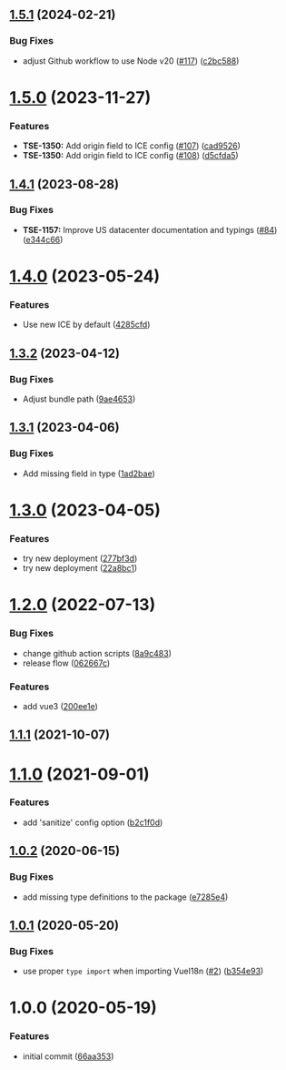 ## [1.5.1](https://github.com/phrase/vue-i18n-phrase-in-context-editor/compare/v1.5.0...v1.5.1) (2024-02-21)


### Bug Fixes

* adjust Github workflow to use Node v20 ([#117](https://github.com/phrase/vue-i18n-phrase-in-context-editor/issues/117)) ([c2bc588](https://github.com/phrase/vue-i18n-phrase-in-context-editor/commit/c2bc58808cdfd08435edf1edfd982eb5a313c405))

# [1.5.0](https://github.com/phrase/vue-i18n-phrase-in-context-editor/compare/v1.4.1...v1.5.0) (2023-11-27)


### Features

* **TSE-1350:** Add origin field to ICE config ([#107](https://github.com/phrase/vue-i18n-phrase-in-context-editor/issues/107)) ([cad9526](https://github.com/phrase/vue-i18n-phrase-in-context-editor/commit/cad952614d9a4a68b5a5e9048982917c1f04d3d4))
* **TSE-1350:** Add origin field to ICE config ([#108](https://github.com/phrase/vue-i18n-phrase-in-context-editor/issues/108)) ([d5cfda5](https://github.com/phrase/vue-i18n-phrase-in-context-editor/commit/d5cfda537fcc64b50c2f7c1f7c14b46a087a189c))

## [1.4.1](https://github.com/phrase/vue-i18n-phrase-in-context-editor/compare/v1.4.0...v1.4.1) (2023-08-28)


### Bug Fixes

* **TSE-1157:** Improve US datacenter documentation and typings ([#84](https://github.com/phrase/vue-i18n-phrase-in-context-editor/issues/84)) ([e344c66](https://github.com/phrase/vue-i18n-phrase-in-context-editor/commit/e344c661adc966734c8600cc50e76ff18185def1))

# [1.4.0](https://github.com/phrase/vue-i18n-phrase-in-context-editor/compare/v1.3.2...v1.4.0) (2023-05-24)


### Features

* Use new ICE by default ([4285cfd](https://github.com/phrase/vue-i18n-phrase-in-context-editor/commit/4285cfd97b6724b28f8af76a999e6545bbd669d6))

## [1.3.2](https://github.com/phrase/vue-i18n-phrase-in-context-editor/compare/v1.3.1...v1.3.2) (2023-04-12)


### Bug Fixes

* Adjust bundle path ([9ae4653](https://github.com/phrase/vue-i18n-phrase-in-context-editor/commit/9ae4653ea615909c4dcbb21b7971bee31e3b6687))

## [1.3.1](https://github.com/phrase/vue-i18n-phrase-in-context-editor/compare/v1.3.0...v1.3.1) (2023-04-06)


### Bug Fixes

* Add missing field in type ([1ad2bae](https://github.com/phrase/vue-i18n-phrase-in-context-editor/commit/1ad2baeea884a784e43173e0bf348f8e28467262))

# [1.3.0](https://github.com/phrase/vue-i18n-phrase-in-context-editor/compare/v1.2.0...v1.3.0) (2023-04-05)


### Features

* try new deployment ([277bf3d](https://github.com/phrase/vue-i18n-phrase-in-context-editor/commit/277bf3dfc44ed317f839918c0f44720cb4471964))
* try new deployment ([22a8bc1](https://github.com/phrase/vue-i18n-phrase-in-context-editor/commit/22a8bc1af6f692ad33a4ba719be369b7cfc9f436))

# [1.2.0](https://github.com/phrase/vue-i18n-phrase-in-context-editor/compare/v1.1.1...v1.2.0) (2022-07-13)


### Bug Fixes

* change github action scripts ([8a9c483](https://github.com/phrase/vue-i18n-phrase-in-context-editor/commit/8a9c483119bb0a6b5587dd1078d40e4d2b89ba0c))
* release flow ([062667c](https://github.com/phrase/vue-i18n-phrase-in-context-editor/commit/062667c3571b732a23e472a078dd6892632a5a75))


### Features

* add vue3 ([200ee1e](https://github.com/phrase/vue-i18n-phrase-in-context-editor/commit/200ee1e0794afc842d11c78cb9251d582684a9b5))

## [1.1.1](https://github.com/phrase/vue-i18n-phrase-in-context-editor/compare/v1.1.0...v1.1.1) (2021-10-07)

# [1.1.0](https://github.com/phrase/vue-i18n-phrase-in-context-editor/compare/v1.0.2...v1.1.0) (2021-09-01)


### Features

* add 'sanitize' config option ([b2c1f0d](https://github.com/phrase/vue-i18n-phrase-in-context-editor/commit/b2c1f0d99a8b8ada9ff090eb06ac62e481c51d36))

## [1.0.2](https://github.com/phrase/vue-i18n-phrase-in-context-editor/compare/v1.0.1...v1.0.2) (2020-06-15)


### Bug Fixes

* add missing type definitions to the package ([e7285e4](https://github.com/phrase/vue-i18n-phrase-in-context-editor/commit/e7285e45894a66b0a0f1d8e926694222248bad5d))

## [1.0.1](https://github.com/phrase/vue-i18n-phrase-in-context-editor/compare/v1.0.0...v1.0.1) (2020-05-20)


### Bug Fixes

* use proper `type import` when importing VueI18n ([#2](https://github.com/phrase/vue-i18n-phrase-in-context-editor/issues/2)) ([b354e93](https://github.com/phrase/vue-i18n-phrase-in-context-editor/commit/b354e939ebab2741630facecea20af8eedb6e571))

# 1.0.0 (2020-05-19)


### Features

* initial commit ([66aa353](https://github.com/phrase/vue-i18n-phrase-in-context-editor/commit/66aa353ff3a4d9159d811f18c3485ced0d376c8d))
